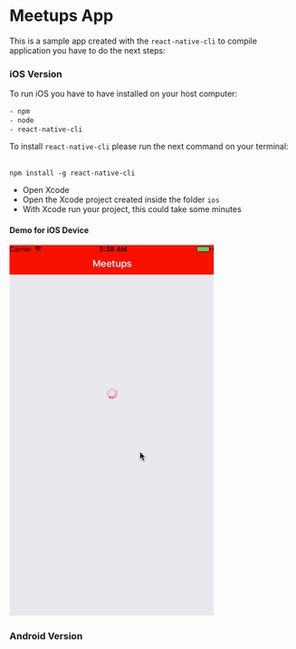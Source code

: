 # Meetups App

This is a sample app created with the `react-native-cli` to compile application you have to do the next steps:

### iOS Version

To run iOS you have to have installed on your host computer:

````
- npm
- node
- react-native-cli
````

To install `react-native-cli` please run the next command on your terminal:

`````

npm install -g react-native-cli

`````

- Open Xcode
- Open the Xcode project created inside the folder `ios`
- With Xcode run your project, this could take some minutes

#### Demo for iOS Device

![alt text](media/demo.gif)

### Android Version
